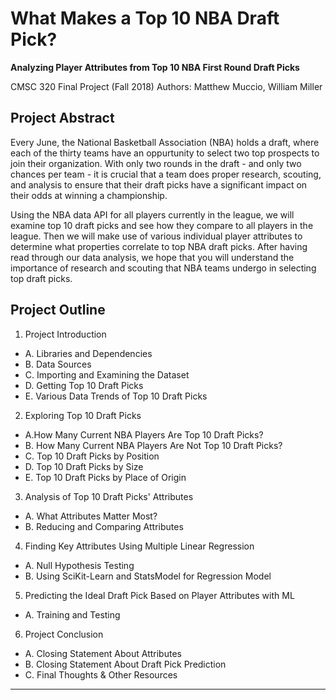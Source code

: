 # What Makes a Top 10 NBA Draft Pick?
**Analyzing Player Attributes from Top 10 NBA First Round Draft Picks**

CMSC 320 Final Project (Fall 2018)
Authors: Matthew Muccio, William Miller

## Project Abstract

Every June, the National Basketball Association (NBA) holds a draft, where each of the thirty teams have an oppurtunity to select two top prospects to join their organization. With only two rounds in the draft - and only two chances per team - it is crucial that a team does proper research, scouting, and analysis to ensure that their draft picks have a significant impact on their odds at winning a championship.

Using the NBA data API for all players currently in the league, we will examine top 10 draft picks and see how they compare to all players in the league. Then we will make use of various individual player attributes to determine what properties correlate to top NBA draft picks. After having read through our data analysis, we hope that you will understand the importance of research and scouting that NBA teams undergo in selecting top draft picks.

## Project Outline

1. Project Introduction
  - A. Libraries and Dependencies
  - B. Data Sources
  - C. Importing and Examining the Dataset
  - D. Getting Top 10 Draft Picks
  - E. Various Data Trends of Top 10 Draft Picks
2. Exploring Top 10 Draft Picks
  - A.How Many Current NBA Players Are Top 10 Draft Picks?
  - B. How Many Current NBA Players Are Not Top 10 Draft Picks?
  - C. Top 10 Draft Picks by Position
  - D. Top 10 Draft Picks by Size
  - E. Top 10 Draft Picks by Place of Origin
3. Analysis of Top 10 Draft Picks' Attributes
  - A. What Attributes Matter Most? 
  - B. Reducing and Comparing Attributes
4. Finding Key Attributes Using Multiple Linear Regression
  - A. Null Hypothesis Testing
  - B. Using SciKit-Learn and StatsModel for Regression Model
5. Predicting the Ideal Draft Pick Based on Player Attributes with ML
  - A. Training and Testing
6. Project Conclusion
  - A. Closing Statement About Attributes
  - B. Closing Statement About Draft Pick Prediction
  - C. Final Thoughts & Other Resources
****
